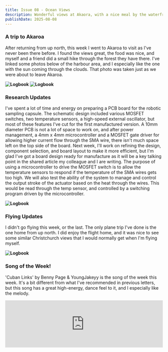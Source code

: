 ```yaml
---
title: Issue 08 - Ocean Views
description: Wonderful views at Akaora, with a nice meal by the waterfront and a hike through the forest.
publishDate: 2025-08-08
---
```


### A trip to Akaroa

After returning from up north, this week I went to Akaroa to visit as I've never been there before. I found the views great, the food was nice, and myself and a friend did a small hike through the forest they have there. I've linked some photos below of the harbour area, and I especially like the one with the sun coming through the clouds. That photo was taken just as we were about to leave Akaroa. 


**![Logbook](/images/akaroa1.jpeg)**
**![Logbook](/images/akaroa2.jpeg)**


### Research Updates

I've spent a lot of time and energy on preparing a PCB board for the robotic sampling capsule. The schematic design included various MOSFET switches, two temperature sensors, a high-speed external oscillator, but most of these features I've cut for the first manufactured version. A 10mm diameter PCB is not a lot of space to work on, and after power management, a 4mm x 4mm microcontroller and a MOSFET gate driver for allowing higher current flow through the SMA wire, there isn't much space left on the top side of the board. Next week, I'll work on refining the design, component selection, and board layout to make it more efficient, but I'm glad I've got a board design ready for manufacture as it will be a key talking point in the shared article my colleague and I are writing. The purpose of using a microcontroller to drive the MOSFET switch is to allow the temperature sensors to respond if the temperature of the SMA wires gets too high. We will also test the ability of the system to manage and control the output stroke of the actuator based on the heat through the wires. This would be read through the temp sensor, and controlled by a switching program driven by the microcontroller. 

**![Logbook](/images/pcb1.png)**

### Flying Updates

I didn't go flying this week, or the last. The only plane trip I've done is the one home from up north. I did enjoy the flight home, and it was nice to see some similar Christchurch views that I would normally get when I'm flying myself.

**![Logbook](/images/plane1.jpeg)**

### Song of the Week!

'Cuban Links' by Benny Page & YoungJakeyy is the song of the week this week. It's a bit different from what I've recommended in previous letters, but this song has a great high-energy, dance feel to it, and I especially like the melody. 

<iframe allow="autoplay *; encrypted-media *;" frameborder="0" height="150" style="width:100%;max-width:660px;overflow:hidden;background:transparent;" sandbox="allow-forms allow-popups allow-same-origin allow-scripts allow-storage-access-by-user-activation allow-top-navigation-by-user-activation" src="https://embed.music.apple.com/nz/album/cuban-links/1807312209?i=1807312211"></iframe>